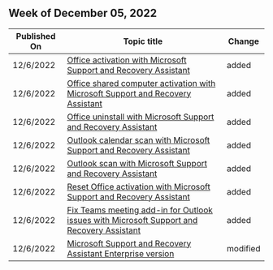 <!-- This file is generated automatically each week. Changes made to this file will be overwritten.-->



## Week of December 05, 2022


| Published On |Topic title | Change |
|------|------------|--------|
| 12/6/2022 | [Office activation with Microsoft Support and Recovery Assistant](https://learn.microsoft.com/en-us/microsoft-365/troubleshoot/administration/assistant-office-activation) | added |
| 12/6/2022 | [Office shared computer activation with Microsoft Support and Recovery Assistant](https://learn.microsoft.com/en-us/microsoft-365/troubleshoot/administration/assistant-office-shared-computer-activation) | added |
| 12/6/2022 | [Office uninstall with Microsoft Support and Recovery Assistant](https://learn.microsoft.com/en-us/microsoft-365/troubleshoot/administration/assistant-office-uninstall) | added |
| 12/6/2022 | [Outlook calendar scan with Microsoft Support and Recovery Assistant](https://learn.microsoft.com/en-us/microsoft-365/troubleshoot/administration/assistant-outlook-calendar-scan) | added |
| 12/6/2022 | [Outlook scan with Microsoft Support and Recovery Assistant](https://learn.microsoft.com/en-us/microsoft-365/troubleshoot/administration/assistant-outlook-scan) | added |
| 12/6/2022 | [Reset Office activation with Microsoft Support and Recovery Assistant](https://learn.microsoft.com/en-us/microsoft-365/troubleshoot/administration/assistant-reset-office-activation) | added |
| 12/6/2022 | [Fix Teams meeting add-in for Outlook issues with Microsoft Support and Recovery Assistant](https://learn.microsoft.com/en-us/microsoft-365/troubleshoot/administration/assistant-teams-meeting-add-in-outlook) | added |
| 12/6/2022 | [Microsoft Support and Recovery Assistant Enterprise version](https://learn.microsoft.com/en-us/microsoft-365/troubleshoot/administration/sara-command-line-version) | modified |
